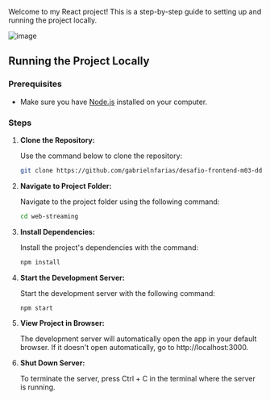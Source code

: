 
Welcome to my React project! This is a step-by-step guide to setting up and running the project locally.

![image](https://github.com/gabrielnfarias/Web-streaming/assets/105251567/71819d1e-570f-4ef1-8c00-24436a57c929)

</img>

## Running the Project Locally

### Prerequisites

- Make sure you have [Node.js](https://nodejs.org/) installed on your computer.

### Steps

1. **Clone the Repository:**

   Use the command below to clone the repository:

   ```bash
   git clone https://github.com/gabrielnfarias/desafio-frontend-m03-ddst12.git

2. **Navigate to Project Folder:**

   Navigate to the project folder using the following command:

   ```bash
   cd web-streaming

3. **Install Dependencies:**

   Install the project's dependencies with the command:

   ```bash
   npm install

4. **Start the Development Server:**

   Start the development server with the following command:

   ```bash
   npm start

5. **View Project in Browser:**

   The development server will automatically open the app in your default browser. If it doesn't open automatically, go to http://localhost:3000.

6. **Shut Down Server:**

   To terminate the server, press Ctrl + C in the terminal where the server is running.
